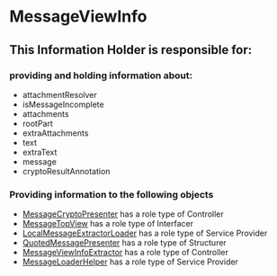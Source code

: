 # MessageViewInfo
## This Information Holder is responsible for:
### providing and holding information about: 
* attachmentResolver
* isMessageIncomplete
* attachments
* rootPart
* extraAttachments
* text
* extraText
* message
* cryptoResultAnnotation
### Providing information to the following objects 
* [MessageCryptoPresenter](../Controllers/MessageCryptoPresenter.md) has a role type of Controller
* [MessageTopView](../Interfacers/MessageTopView.md) has a role type of Interfacer
* [LocalMessageExtractorLoader](../ServiceProviders/LocalMessageExtractorLoader.md) has a role type of Service Provider
* [QuotedMessagePresenter](../Structurers/QuotedMessagePresenter.md) has a role type of Structurer
* [MessageViewInfoExtractor](../Controllers/MessageViewInfoExtractor.md) has a role type of Controller
* [MessageLoaderHelper](../ServiceProviders/MessageLoaderHelper.md) has a role type of Service Provider
